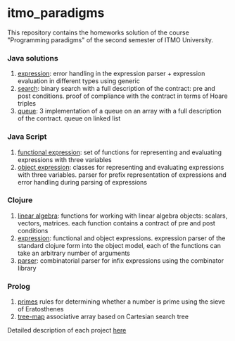 # itmo_paradigms

This repository contains the homeworks solution of the course "Programming paradigms" of the second semester of ITMO University.

### Java solutions
1. [expression](java-solutions/expression): error handling in the expression parser + expression evaluation in different types using generic
2. [search](java-solutions/search): binary search with a full description of the contract: pre and post conditions. proof of compliance with the contract in terms of Hoare triples
3. [queue](java-solutions/queue): 3 implementation of a queue on an array with a full description of the contract. queue on linked list

### Java Script
1. [functional expression](javascript-solutions/functionalExpression.js): set of functions for representing and evaluating expressions with three variables
2. [object expression](javascript-solutions/objectExpression.js): classes for representing and evaluating expressions with three variables. parser for prefix representation of expressions and error handling during parsing of expressions

### Clojure
1. [linear algebra](clojure-solutions/linear.clj): 
functions for working with linear algebra objects: scalars, vectors, matrices. each function contains a contract of pre and post conditions
2. [expression](clojure-solutions/expression.clj): functional and object expressions. expression parser of the standard clojure form into the object model, each of the functions can take an arbitrary number of arguments
3. [parser](clojure-solutions/parser.clj): combinatorial parser for infix expressions using the combinator library

### Prolog
1. [primes](prolog-solutions/primes.pl) rules for determining whether a number is prime using the sieve of Eratosthenes
2. [tree-map](prolog-solutions/tree-map.pl) associative array based on Cartesian search tree

Detailed description of each project [here](paradigms.pdf)
